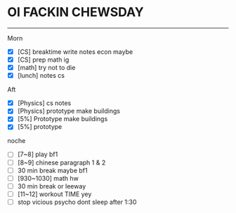# OI FACKIN CHEWSDAY
---
Morn
- [x] [CS] breaktime write notes econ maybe
- [x] [CS] prep math ig
- [x] [math] try not to die
- [x] [lunch] notes cs

Aft
- [x] [Physics] cs notes
- [x] [Physics] prototype make buildings
- [x] [5%] Prototype make buildings
- [x] [5%] prototype

noche
- [ ] [7~8] play bf1
- [ ] [8~9] chinese paragraph 1 & 2
- [ ] 30 min break maybe bf1
- [ ] [930~1030] math hw
- [ ] 30 min break or leeway
- [ ] [11~12] workout TIME yey
- [ ] stop vicious psycho dont sleep after 1:30